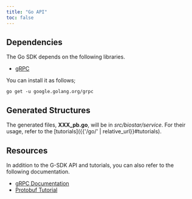 ```yaml
---
title: "Go API"
toc: false
---
```


## Dependencies

The Go SDK depends on the following libraries.

* [gRPC](https://github.com/grpc/grpc-go)

You can install it as follows;

   ```
   go get -u google.golang.org/grpc
   ```

## Generated Structures

The generated files, __XXX_pb.go__, will be in _src/biostar/service_. For their usage, refer to the [tutorials]({{'/go/' | relative_url}}#tutorials).

## Resources

In addition to the G-SDK API and tutorials, you can also refer to the following documentation. 

* [gRPC Documentation](https://godoc.org/google.golang.org/grpc)
* [Protobuf Tutorial](https://developers.google.com/protocol-buffers/docs/gotutorial)



